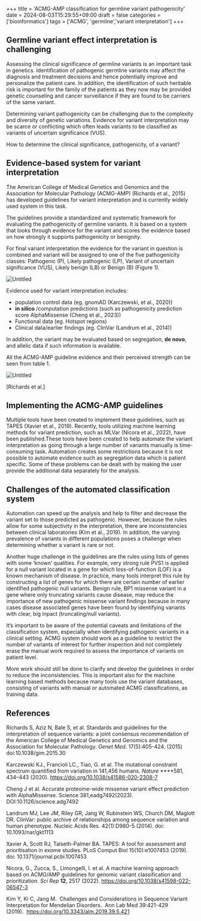 +++
title = 'ACMG-AMP classification for germline variant pathogenicity'
date = 2024-08-03T15:29:55+09:00
draft = false
categories = ['bioinformatics']
tags = ['ACMG', 'germline','variant interpretation']
+++

## Germline variant effect interpretation is challenging

Assessing the clinical significance of germline variants is an important task in genetics. Identification of pathogenic germline variants may affect the diagnosis and treatment decisions and hence potentially improve and personalize the patient care. In addition, the identification of such heritable risk is important for the family of the patients as they now may be provided genetic counseling and cancer surveillance if they are found to be carriers of the same variant.

Determining variant pathogenicity can be challenging due to the complexity and diversity of genetic variations. Evidence for variant interpretation may be scarce or conflicting which often leads variants to be classified as variants of uncertain significance (VUS).

How to determine the clinical significance, pathogenicity, of a variant?

## Evidence-based system for variant interpretation

The American College of Medical Genetics and Genomics and the Association for Molecular Pathology (ACMG-AMP) (Richards et al., 2015) has developed guidelines for variant interpretation and is currently widely used system in this task. 

The guidelines provide a standardized and systematic framework for evaluating the pathogenicity of germline variants. It is based on a system that looks through evidence for the variant and scores the evidence based on how strongly it supports pathogenicity or benignity. 

For final variant interpretation the evidence for the variant in question is combined and variant will be assigned to one of the five pathogenicity classes: Pathogenic (P), Likely pathogenic (LP), Variant of uncertain significance (VUS), Likely benign (LB) or Benign (B) (Figure 1). 

![Untitled](https://prod-files-secure.s3.us-west-2.amazonaws.com/ae32c0a1-ee63-4f46-a3de-ae4665a2776d/48837e58-6ff3-4530-bd6e-45699f57ea78/Untitled.png)

Evidence used for variant interpretation includes:

- population control data (eg. gnomAD (Karczewski, et al., 2020))
- **in silico** /computation predictions (such as pathogenicity prediction score AlphaMissense (Cheng et al., 2023))
- Functional data (eg. Hotspot regions)
- Clinical data/earlier findings (eg. ClinVar (Landrum et al., 2014))

In addition, the variant may be evaluated based on segregation, **de novo**, and allelic data if such information is available. 

All the ACMG-AMP guideline evidence and their perceived strength can be seen from table 1. 

![Untitled](https://prod-files-secure.s3.us-west-2.amazonaws.com/ae32c0a1-ee63-4f46-a3de-ae4665a2776d/c55069d4-10eb-4107-88f7-4672dc13ab6e/Untitled.png)

[Richards et al.]

## Implementing the ACMG-AMP guidelines

Multiple tools have been created to implement these guidelines, such as TAPES (Xavier et al., 2019). Recently, tools utilizing machine learning methods for variant prediction, such as MLVar (Nicora et al., 2022), have been published.These tools have been created to help automate the variant interpretation as going through a large number of variants manually is time-consuming task. Automation creates some restrictions because it is not possible to automate evidence such as segregation data which is patient specific. Some of these problems can be dealt with by making the user provide the additional data separately for the analysis. 

## Challenges of the automated classification system

Automation can speed up the analysis and help to filter and decrease the variant set to those predicted as pathogenic. However, because the rules allow for some subjectivity in the interpretation, there are inconsistencies  between clinical laboratories (Kim et al., 2019). In addition, the varying prevalence of variants in different populations poses a challenge when determining whether a variant is rare or not. 

Another huge challenge in the guidelines are the rules using lists of genes with some ‘known’ qualities. For example, very strong rule PVS1 is applied for a null variant located in a gene for which loss-of-function (LOF) is a known mechanism of disease. In practice, many tools interpret this rule by constructing a list of genes for which there are certain number of earlier identified pathogenic null variants. Benign rule, BP1 missense variant in a gene where only truncating variants cause disease, may reduce the importance of new pathogenic missense variant findings because in many cases disease associated genes have been found by identifying variants with clear, big inpact (truncating/null variants). 

It’s important to be aware of the potential caveats and limitations of the classification system, especially when identifying pathogenic variants in a clinical setting. ACMG system should work as a guideline to restrict the number of variants of interest for further inspection and not completely erase the manual work required to assess the importance of variants on patient level.

More work should still be done to clarify and develop the guidelines in order to reduce the inconsistencies.  This is important also for the machine learning based methods because many tools use the variant databases, consisting of variants with manual or automated ACMG classifications, as training data. 

## References

Richards S, Aziz N, Bale S, et al. Standards and guidelines for the interpretation of sequence variants: a joint consensus recommendation of the American College of Medical Genetics and Genomics and the Association for Molecular Pathology. *Genet Med*. 17(5):405-424. (2015) doi:10.1038/gim.2015.30

Karczewski KJ., Francioli LC., Tiao, G. et al. The mutational constraint spectrum quantified from variation in 141,456 humans. *Nature* ****581, 434–443 (2020). https://doi.org/10.1038/s41586-020-2308-7

Cheng J et al. Accurate proteome-wide missense variant effect prediction with AlphaMissense. Science 381,eadg7492(2023). DOI:10.1126/science.adg7492

Landrum MJ, Lee JM, Riley GR, Jang W, Rubinstein WS, Church DM, Maglott DR. ClinVar: public archive of relationships among sequence variation and human phenotype. Nucleic Acids Res. 42(1):D980-5 (2014). doi: 10.1093/nar/gkt1113

Xavier A, Scott RJ, Talseth-Palmer BA. TAPES: A tool for assessment and prioritisation in exome studies. PLoS Comput Biol 15(10):e1007453 (2019). doi: 10.1371/journal.pcbi.1007453

Nicora, G., Zucca, S., Limongelli, I. et al. A machine learning approach based on ACMG/AMP guidelines for genomic variant classification and prioritization. *Sci Rep* **12**, 2517 (2022). https://doi.org/10.1038/s41598-022-06547-3

Kim Y, Ki C, Jang M.  Challenges and Considerations in Sequence Variant Interpretation for Mendelian Disorders.  Ann Lab Med 39:421-429 (2019).  https://doi.org/10.3343/alm.2019.39.5.421

